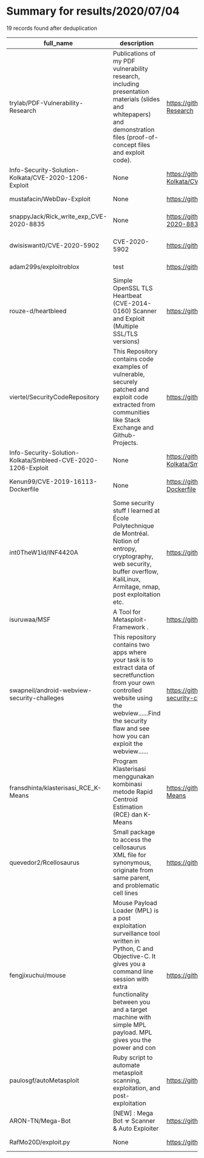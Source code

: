 
# Summary for results/2020/07/04
    
19 records found after deduplication

| full_name | description | html_url | matched_list | matched_count | pushed_at | size | stargazers_count | language | forks_count | vul_ids |
|--------------------------------------------------------------|------------------------------------------------------------------------------------------------------------------------------------------------------------------------------------------------------------------------------------------------------------------|---------------------------------------------------------------------------------|---------------------------------------------|-----------------|---------------------------|--------|--------------------|------------|---------------|--------------------|
| trylab/PDF-Vulnerability-Research | Publications of my PDF vulnerability research, including presentation materials (slides and whitepapers) and demonstration files (proof-of-concept files and exploit code). | https://github.com/trylab/PDF-Vulnerability-Research | ['exploit'] | 1 | 2020-07-04 07:28:03+00:00 | 7277 | 9 | | 9 | [] |
| Info-Security-Solution-Kolkata/CVE-2020-1206-Exploit | None | https://github.com/Info-Security-Solution-Kolkata/CVE-2020-1206-Exploit | ['cve-2', 'exploit'] | 2 | 2020-07-04 05:54:59+00:00 | 0 | 0 | | 0 | ['CVE-2020-1206'] |
| mustafacin/WebDav-Exploit | None | https://github.com/mustafacin/WebDav-Exploit | ['exploit'] | 1 | 2020-07-04 18:40:27+00:00 | 2 | 0 | Python | 0 | [] |
| snappyJack/Rick_write_exp_CVE-2020-8835 | None | https://github.com/snappyJack/Rick_write_exp_CVE-2020-8835 | ['cve-2'] | 1 | 2020-07-04 16:40:18+00:00 | 40824 | 3 | C | 1 | ['CVE-2020-8835'] |
| dwisiswant0/CVE-2020-5902 | CVE-2020-5902 | https://github.com/dwisiswant0/CVE-2020-5902 | ['cve-2'] | 1 | 2020-07-04 14:21:27+00:00 | 1 | 10 | | 1 | ['CVE-2020-5902'] |
| adam299s/exploitroblox | test | https://github.com/adam299s/exploitroblox | ['exploit'] | 1 | 2020-07-04 14:10:28+00:00 | 0 | 0 | | 0 | [] |
| rouze-d/heartbleed | Simple OpenSSL TLS Heartbeat (CVE-2014-0160) Scanner and Exploit (Multiple SSL/TLS versions) | https://github.com/rouze-d/heartbleed | ['exploit'] | 1 | 2020-07-04 12:12:04+00:00 | 278 | 0 | Python | 0 | ['CVE-2014-0160'] |
| viertel/SecurityCodeRepository | This Repository contains code examples of vulnerable, securely patched and exploit code extracted from communities like Stack Exchange and Github-Projects. | https://github.com/viertel/SecurityCodeRepository | ['exploit'] | 1 | 2020-07-04 12:22:49+00:00 | 2600 | 0 | Java | 0 | [] |
| Info-Security-Solution-Kolkata/Smbleed-CVE-2020-1206-Exploit | None | https://github.com/Info-Security-Solution-Kolkata/Smbleed-CVE-2020-1206-Exploit | ['cve-2', 'exploit'] | 2 | 2020-07-04 06:06:53+00:00 | 0 | 0 | | 0 | ['CVE-2020-1206'] |
| Kenun99/CVE-2019-16113-Dockerfile | None | https://github.com/Kenun99/CVE-2019-16113-Dockerfile | ['cve-2'] | 1 | 2020-07-04 08:34:51+00:00 | 170 | 0 | Dockerfile | 0 | ['CVE-2019-16113'] |
| int0TheW1ld/INF4420A | Some security stuff I learned at École Polytechnique de Montréal. Notion of entropy, cryptography, web security, buffer overflow, KaliLinux, Armitage, nmap, post exploitation etc. | https://github.com/int0TheW1ld/INF4420A | ['exploit'] | 1 | 2020-07-04 15:31:19+00:00 | 5693 | 3 | Python | 1 | [] |
| isuruwaa/MSF | A Tool for Metasploit-Framework . | https://github.com/isuruwaa/MSF | ['metasploit module OR payload'] | 1 | 2020-07-04 04:26:21+00:00 | 13 | 0 | Shell | 1 | [] |
| swapneil/android-webview-security-challeges | This repository contains two apps where your task is to extract data of secretfunction from your own controlled website using the webview......Find the security flaw and see how you can exploit the webview...... | https://github.com/swapneil/android-webview-security-challeges | ['exploit'] | 1 | 2020-07-04 15:09:57+00:00 | 2620 | 0 | | 1 | [] |
| fransdhinta/klasterisasi_RCE_K-Means | Program Klasterisasi menggunakan kombinasi metode Rapid Centroid Estimation (RCE) dan K-Means | https://github.com/fransdhinta/klasterisasi_RCE_K-Means | ['rce'] | 1 | 2020-07-04 01:57:23+00:00 | 15716 | 0 | Python | 0 | [] |
| quevedor2/Rcellosaurus | Small package to access the cellosaurus XML file for synonymous, originate from same parent, and problematic cell lines | https://github.com/quevedor2/Rcellosaurus | ['rce'] | 1 | 2020-07-04 14:37:41+00:00 | 7134 | 0 | R | 0 | [] |
| fengjixuchui/mouse | Mouse Payload Loader (MPL) is a post exploitation surveillance tool written in Python, C and Objective-C. It gives you a command line session with extra functionality between you and a target machine with simple MPL payload. MPL gives you the power and con | https://github.com/fengjixuchui/mouse | ['exploit'] | 1 | 2020-07-04 08:50:34+00:00 | 6617 | 1 | Python | 75 | [] |
| paulosgf/autoMetasploit | Ruby script to automate metasploit scanning, exploitation, and post-exploitation | https://github.com/paulosgf/autoMetasploit | ['exploit', 'metasploit module OR payload'] | 2 | 2020-07-04 23:01:21+00:00 | 86 | 7 | | 1 | [] |
| ARON-TN/Mega-Bot | [NEW] : Mega Bot ☣ Scanner & Auto Exploiter | https://github.com/ARON-TN/Mega-Bot | ['exploit'] | 1 | 2020-07-04 21:00:51+00:00 | 15818 | 85 | Perl | 56 | [] |
| RafMo20D/exploit.py | None | https://github.com/RafMo20D/exploit.py | ['exploit'] | 1 | 2020-07-04 19:16:18+00:00 | 2 | 2 | Python | 0 | [] |
